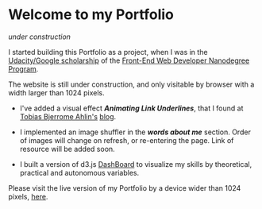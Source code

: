 # Welcome to my Portfolio
_under construction_

I started building this Portfolio as a project, when I was in the [Udacity/Google scholarship](https://www.udacity.com/google-scholarships) of the [Front-End Web Developer Nanodegree Program](https://eu.udacity.com/course/front-end-web-developer-nanodegree--nd001).

The website is still under construction, and only visitable by browser with a width larger than 1024 pixels.

* I've added a visual effect **_Animating Link Underlines_**, that I found at [Tobias Bjerrome Ahlin's](http://tobiasahlin.com/) [blog](http://tobiasahlin.com/blog/css-trick-animating-link-underlines/).

* I implemented an image shuffler in the **_words about me_** section. Order of images will change on refresh, or re-entering the page. Link of resource will be added soon.

* I built a version of d3.js [DashBoard](http://bl.ocks.org/NPashaP/96447623ef4d342ee09b) to visualize my skills by theoretical, practical and autonomous variables.


Please visit the live version of my Portfolio by a device wider than 1024 pixels, [here](https://annaunger.github.io/portfolio/).
